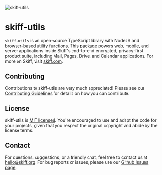 ![skiff-utils](https://github.com/skiff-org/skiff-apps/assets/36896271/79b4940e-7d13-41cb-9a6f-0f8022cee01c)

# skiff-utils

`skiff-utils` is an open-source TypeScript library with NodeJS and browser-based utility functions. This package powers web, mobile, and server applications inside Skiff's end-to-end encrypted, privacy-first product suite, including Mail, Pages, Drive, and Calendar applications. For more on Skiff, visit [skiff.com](https://skiff.com).

## Contributing

Contributions to skiff-utils are very much appreciated! Please see our [Contributing Guidelines](https://github.com/skiff-org/skiff-apps/blob/main/CONTRIBUTING.md) for details on how you can contribute.

## License

skiff-utils is [MIT licensed](https://github.com/skiff-org/skiff-apps/blob/main/LICENSE). You're encouraged to use and adapt the code for your projects, given that you respect the original copyright and abide by the license terms.

## Contact

For questions, suggestions, or a friendly chat, feel free to contact us at [hello@skiff.org](mailto:hello@skiff.org). For bug reports or issues, please use our [Github Issues page](https://github.com/skiff-org/skiff-apps/issues).
